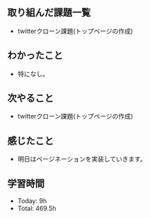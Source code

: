 ## 取り組んだ課題一覧
- twitterクローン課題(トップページの作成)
## わかったこと
- 特になし。
## 次やること
- twitterクローン課題(トップページの作成)
## 感じたこと
- 明日はページネーションを実装していきます。
## 学習時間
- Today: 9h
- Total: 469.5h